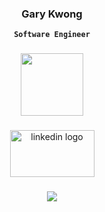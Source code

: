 <div align="center">
<h3>Gary Kwong
</div>
<div align="center">
  
   **`Software Engineer`**
 
###
  
<div id="header" align="center">
  <img src="[(https://media.giphy.com/media/l1J9LJALaDbMoQy1q/giphy.gif)](https://media.giphy.com/media/l1J9LJALaDbMoQy1q/giphy.gif)" width="100"/>
</div>  
  

###

<div align="center">
  <a href="https://www.linkedin.com/in/kwonggary/" target="_blank">
    <img src="https://raw.githubusercontent.com/maurodesouza/profile-readme-generator/master/src/assets/icons/social/linkedin/default.svg" alt="linkedin logo" width="135" height="75" />
  </a>
</div>


###


<div align="center">
  <img src="https://visitor-badge.laobi.icu/badge?page_id=kwonggary.kwonggary&left_color=darkgray&right_color=black&left_text=Visits"  />
</div>

